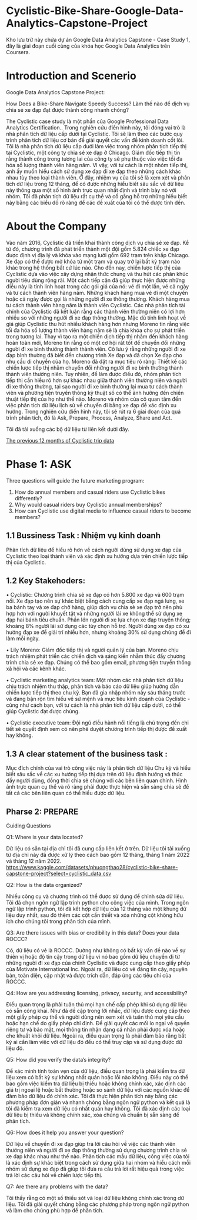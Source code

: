 # Cyclistic-Bike-Share-Google-Data-Analytics-Capstone-Project
Kho lưu trữ này chứa dự án Google Data Analytics Capstone - Case Study 1, đây là giai đoạn cuối cùng của khóa học Google Data Analytics trên Coursera.
# Introduction and Scenerio
Google Data Analytics Capstone Project: 

How Does a Bike-Share Navigate Speedy Success?
Làm thế nào để dịch vụ chia sẻ xe đạp đạt được thành công nhanh chóng?

The Cyclistic case study là một phần của Google Professional Data Analytics Certification.. Trong nghiên cứu điển hình này, tôi đóng vai trò là nhà phân tích dữ liệu cấp dưới tại Cyclistic. Tôi sẽ làm theo các bước quy trình phân tích dữ liệu cơ bản để giải quyết các vấn đề kinh doanh cốt lõi. Tôi là nhà phân tích dữ liệu cấp dưới làm việc trong nhóm phân tích tiếp thị tại Cyclistic, một công ty chia sẻ xe đạp ở Chicago. Giám đốc tiếp thị tin rằng thành công trong tương lai của công ty sẽ phụ thuộc vào việc tối đa hóa số lượng thành viên hàng năm. Vì vậy, với tư cách là một nhóm tiếp thị, anh ấy muốn hiểu cách sử dụng xe đạp đi xe đạp theo những cách khác nhau tùy theo loại thành viên. Ở đây, nhiệm vụ của tôi sẽ là xem xét và phân tích dữ liệu trong 12 tháng, để có được những hiểu biết sâu sắc về dữ liệu này thông qua một số hình ảnh trực quan nhất định và trình bày nó với nhóm. Tôi đã phân tích dữ liệu rất cụ thể và cố gắng hỗ trợ những hiểu biết này bằng các biểu đồ rõ ràng để các đề xuất của tôi có thể được tính đến.

# About the Company
Vào năm 2016, Cyclistic đã triển khai thành công dịch vụ chia sẻ xe đạp. Kể từ đó, chương trình đã phát triển thành một đội gồm 5.824 chiếc xe đạp được định vị địa lý và khóa vào mạng lưới gồm 692 trạm trên khắp Chicago. Xe đạp có thể được mở khóa từ một trạm và quay trở lại bất kỳ trạm nào khác trong hệ thống bất cứ lúc nào. Cho đến nay, chiến lược tiếp thị của Cyclistic dựa vào việc xây dựng nhận thức chung và thu hút các phân khúc người tiêu dùng rộng rãi. Một cách tiếp cận đã giúp thực hiện được những điều này là tính linh hoạt trong các gói giá của nó: vé đi một lần, vé cả ngày và tư cách thành viên hàng năm. Những khách hàng mua vé đi một chuyến hoặc cả ngày được gọi là những người đi xe thông thường. Khách hàng mua tư cách thành viên hàng năm là thành viên Cyclistic. Các nhà phân tích tài chính của Cyclistic đã kết luận rằng các thành viên thường niên có lợi hơn nhiều so với những người đi xe đạp thông thường. Mặc dù tính linh hoạt về giá giúp Cyclistic thu hút nhiều khách hàng hơn nhưng Moreno tin rằng việc tối đa hóa số lượng thành viên hàng năm sẽ là chìa khóa cho sự phát triển trong tương lai. Thay vì tạo ra một chiến dịch tiếp thị nhắm đến khách hàng hoàn toàn mới, Moreno tin rằng có một cơ hội rất tốt để chuyển đổi những người đi xe bình thường thành thành viên. Cô lưu ý rằng những người đi xe đạp bình thường đã biết đến chương trình Xe đạp và đã chọn Xe đạp cho nhu cầu di chuyển của họ. Moreno đã đặt ra mục tiêu rõ ràng: Thiết kế các chiến lược tiếp thị nhằm chuyển đổi những người đi xe bình thường thành thành viên thường niên. Tuy nhiên, để làm được điều đó, nhóm phân tích tiếp thị cần hiểu rõ hơn sự khác nhau giữa thành viên thường niên và người đi xe thông thường, tại sao người đi xe bình thường lại mua tư cách thành viên và phương tiện truyền thông kỹ thuật số có thể ảnh hưởng đến chiến thuật tiếp thị của họ như thế nào. Moreno và nhóm của cô quan tâm đến việc phân tích dữ liệu lịch sử về chuyến đi bằng xe đạp để xác định xu hướng. Trong nghiên cứu điển hình này, tôi sẽ rút ra 6 giai đoạn của quá trình phân tích, đó là Ask, Prepare, Process, Analyze, Share and Act.

Tôi đã tải xuống các bộ dữ liệu từ liên kết dưới đây.

[The previous 12 months of Cyclistic trip data
](https://divvy-tripdata.s3.amazonaws.com/index.html) 

# Phase 1: ASK
Three questions will guide the future marketing program:

1. How do annual members and casual riders use Cyclistic bikes differently?
2. Why would casual riders buy Cyclistic annual memberships?
3. How can Cyclistic use digital media to influence casual riders to become members?
## 1.1 Bussiness Task : Nhiệm vụ kinh doanh
Phân tích dữ liệu để hiểu rõ hơn về cách người dùng sử dụng xe đạp của Cyclistic theo loại thành viên và xác định xu hướng dựa trên chiến lược tiếp thị của Cyclistic.
## 1.2 Key Stakehoders:
• Cyclistic: Chương trình chia sẻ xe đạp có hơn 5.800 xe đạp và 600 trạm nối. Xe đạp tạo nên sự khác biệt bằng cách cung cấp xe đạp ngả lưng, xe ba bánh tay và xe đạp chở hàng, giúp dịch vụ chia sẻ xe đạp trở nên phù hợp hơn với người khuyết tật và những người lái xe không thể sử dụng xe đạp hai bánh tiêu chuẩn. Phần lớn người đi xe lựa chọn xe đạp truyền thống; khoảng 8% người lái sử dụng các tùy chọn hỗ trợ. Người dùng xe đạp có xu hướng đạp xe để giải trí nhiều hơn, nhưng khoảng 30% sử dụng chúng để đi làm mỗi ngày.

• Lily Moreno: Giám đốc tiếp thị và người quản lý của bạn. Moreno chịu trách nhiệm phát triển các chiến dịch và sáng kiến ​​nhằm thúc đẩy chương trình chia sẻ xe đạp. Chúng có thể bao gồm email, phương tiện truyền thông xã hội và các kênh khác.

• Cyclistic marketing analytics team: Một nhóm các nhà phân tích dữ liệu chịu trách nhiệm thu thập, phân tích và báo cáo dữ liệu giúp hướng dẫn chiến lược tiếp thị theo chu kỳ. Bạn đã gia nhập nhóm này sáu tháng trước và đang bận rộn tìm hiểu về sứ mệnh và mục tiêu kinh doanh của Cyclistic - cũng như cách bạn, với tư cách là nhà phân tích dữ liệu cấp dưới, có thể giúp Cyclistic đạt được chúng.

• Cyclistic executive team: Đội ngũ điều hành nổi tiếng là chú trọng đến chi tiết sẽ quyết định xem có nên phê duyệt chương trình tiếp thị được đề xuất hay không.

## 1.3 A clear statement of the business task :
Mục đích chính của vai trò công việc này là phân tích dữ liệu Chu kỳ và hiểu biết sâu sắc về các xu hướng tiếp thị dựa trên dữ liệu định hướng và thúc đẩy người dùng, đồng thời chia sẻ chúng với các bên liên quan chính. Hình ảnh trực quan cụ thể và rõ ràng phải được thực hiện và sẵn sàng chia sẻ để tất cả các bên liên quan có thể hiểu được dữ liệu.

## Pharse 2: PREPARE
Guiding Questions

Q1: Where is your data located?

Dữ liệu có sẵn tại địa chỉ tôi đã cung cấp liên kết ở trên. Dữ liệu tôi tải xuống từ địa chỉ này đã được xử lý theo cách bao gồm 12 tháng, tháng 1 năm 2022 và tháng 12 năm 2022.
https://www.kaggle.com/datasets/phuongthao28/cyclistic-bike-share-capstone-project?select=cyclistic_data.csv

Q2: How is the data organized?

Nhiều công cụ và chương trình có thể được sử dụng để chỉnh sửa dữ liệu. Tôi đã chọn ngôn ngữ lập trình python cho công việc của mình. Trong ngôn ngữ lập trình python, tôi đã kết hợp dữ liệu của 12 tháng vào một khung dữ liệu duy nhất, sau đó thêm các cột cần thiết và xóa những cột không hữu ích cho chúng tôi trong phân tích của mình.

Q3: Are there issues with bias or credibility in this data? Does your data ROCCC?

Có, dữ liệu có vẻ là ROCCC. Dường như không có bất kỳ vấn đề nào về sự thiên vị hoặc độ tin cậy trong dữ liệu vì nó bao gồm dữ liệu chuyến đi từ những người đi xe đạp của chính Cyclistic và được cung cấp theo giấy phép của Motivate International Inc. Ngoài ra, dữ liệu có vẻ đáng tin cậy, nguyên bản, toàn diện, cập nhật và được trích dẫn, đáp ứng các tiêu chí của ROCCC.

Q4: How are you addressing licensing, privacy, security, and accessibility?

Điều quan trọng là phải tuân thủ mọi hạn chế cấp phép khi sử dụng dữ liệu có sẵn công khai. Như đã đề cập trong lời nhắc, dữ liệu được cung cấp theo một giấy phép cụ thể và người dùng nên xem xét và tuân thủ mọi yêu cầu hoặc hạn chế do giấy phép chỉ định. Để giải quyết các mối lo ngại về quyền riêng tư và bảo mật, mọi thông tin nhận dạng cá nhân phải được xóa hoặc che khuất khỏi dữ liệu. Ngoài ra, điều quan trọng là phải đảm bảo rằng bất kỳ ai cần làm việc với dữ liệu đó đều có thể truy cập và sử dụng được dữ liệu đó.

Q5: How did you verify the data’s integrity?

Để xác minh tính toàn vẹn của dữ liệu, điều quan trọng là phải kiểm tra dữ liệu xem có bất kỳ sự không nhất quán hoặc lỗi nào không. Điều này có thể bao gồm việc kiểm tra dữ liệu bị thiếu hoặc không chính xác, xác định các giá trị ngoại lệ hoặc bất thường hoặc so sánh dữ liệu với các nguồn khác để đảm bảo dữ liệu đó chính xác. Tôi đã thực hiện phân tích này bằng các phương pháp đơn giản và nhanh chóng bằng ngôn ngữ python và kết quả là tôi đã kiểm tra xem dữ liệu có nhất quán hay không. Tôi đã xác định các loại dữ liệu bị thiếu và không chính xác, xóa chúng và chuẩn bị sẵn sàng để phân tích.

Q6: How does it help you answer your question?

Dữ liệu về chuyến đi xe đạp giúp trả lời câu hỏi về việc các thành viên thường niên và người đi xe đạp thông thường sử dụng chương trình chia sẻ xe đạp khác nhau như thế nào. Phân tích các mẫu dữ liệu, công việc của tôi là xác định sự khác biệt trong cách sử dụng giữa hai nhóm và hiểu cách mỗi nhóm sử dụng xe đạp đã giúp tôi đưa ra câu trả lời rất hiệu quả trong việc trả lời các câu hỏi về chiến lược tiếp thị.

Q7: Are there any problems with the data?

Tôi thấy rằng có một số thiếu sót và loại dữ liệu không chính xác trong dữ liệu. Tôi đã giải quyết chúng bằng các phương pháp trong ngôn ngữ python và làm cho chúng phù hợp để phân tích.

